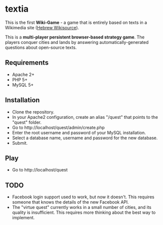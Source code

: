 # textia

This is the first **Wiki-Game** - a game that is entirely based on texts in a Wikimedia site ([Hebrew Wikisource](http://he.wikisource.org)).

This is a **multi-player persistent browser-based strategy game**. The players conquer cities and lands by answering automatically-generated questions about open-source texts.

## Requirements
* Apache 2+
* PHP 5+
* MySQL 5+

## Installation
* Clone the repository.
* In your Apache2 configuration, create an alias "/quest" that points to the "quest" folder.
* Go to http://localhost/quest/admin/create.php
* Enter the root username and password of your MySQL installation.
* Select a database name, username and password for the new database.
* Submit.

## Play
* Go to http://localhost/quest

## TODO
* Facebook login support used to work, but now it doesn't. This requires someone that knows the details of the new Facebook API.
* The "virtue quest" currently works in a small number of cities, and its quality is insufficient. This requires more thinking about the best way to implement. 

